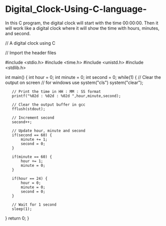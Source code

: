# Digital_Clock-Using-C-language-
In this C program, the digital clock will start with the time 00:00:00. Then it will work like a digital clock where it will show the time with hours, minutes, and second.

// A digital clock using C

// Import the header files

#include <stdio.h>
#include <time.h>
#include <unistd.h>
#include <stdlib.h>

int main() {
   int hour = 0;
   int minute = 0;
   int second = 0;
   while(1) {
       // Clear the output on screen
       // for windows use system("cls")
       system("clear"); 
       
       // Print the time in HH : MM : SS format
       printf("%02d : %02d : %02d ",hour,minute,second);
       
       // Clear the output buffer in gcc
       fflush(stdout);
       
       // Increment second
       second++;

       // Update hour, minute and second
       if(second == 60) {
           minute += 1;
           second = 0;
       }
    
       if(minute == 60) {
           hour += 1;
           minute = 0;
       }
    
       if(hour == 24) {
           hour = 0;
           minute = 0;
           second = 0;
       }

       // Wait for 1 second
       sleep(1);  
   }
   return 0;
}
